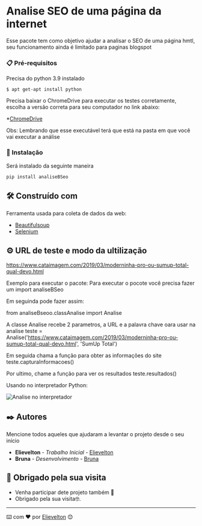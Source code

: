 # Analise SEO de uma página da internet

Esse pacote tem como objetivo ajudar a analisar o SEO de uma página hmtl, seu funcionamento ainda é limitado para paginas blogspot


### 📋 Pré-requisitos

Precisa do python 3.9 instalado

```
$ apt get-apt install python
```
Precisa baixar o ChromeDrive para executar os testes corretamente, escolha a versão correta para seu computador no link abaixo:

*[ChromeDrive](https://chromedriver.storage.googleapis.com/index.html?path=101.0.4951.41/)

Obs: Lembrando que esse executável terá que está na pasta em que você vai executar a análise

### 🔧 Instalação


Será instalado da seguinte maneira

```
pip install analiseBSeo
```

## 🛠️ Construído com

Ferramenta usada para coleta de dados da web:

* [Beautifulsoup](https://www.crummy.com/software/BeautifulSoup/bs4/doc/) 
* [Selenium](https://selenium-python.readthedocs.io/installation.html#) 


## ⚙️ URL de teste e modo da ultilização

https://www.cataimagem.com/2019/03/moderninha-pro-ou-sumup-total-qual-devo.html

Exemplo para executar o pacote:
Para executar o pocote você precisa fazer um import analiseBSeo

Em seguinda pode fazer assim:

from analiseBseoo.classAnalise import Analise

A classe Analise recebe 2 parametros, a URL e a palavra chave oara usar na analise
teste = Analise('https://www.cataimagem.com/2019/03/moderninha-pro-ou-sumup-total-qual-devo.html', 'SumUp Total')

Em seguida chama a função para obter as informações do site
teste.capturaInformacoes()

Por ultimo, chame a função para ver os resultados
teste.resultados()

Usando no interpretador Python:

![Analise no interpretador](https://loucosporgeek.com.br/wp-content/uploads/2022/05/Screenshot_1.png)





## ✒️ Autores

Mencione todos aqueles que ajudaram a levantar o projeto desde o seu início

* **Elievelton** - *Trabalho Inicial* - [Elievelton](https://github.com/elievelton)
* **Bruna** - *Desenvolvimento* - [Bruna](https://github.com/linkParaPerfil)




## 🎁 Obrigado pela sua visita

* Venha participar dete projeto também 📢 
* Obrigado pela sua visita🤓.


---
⌨️ com ❤️ por [Elievelton](https://github.com/elievelton) 😊